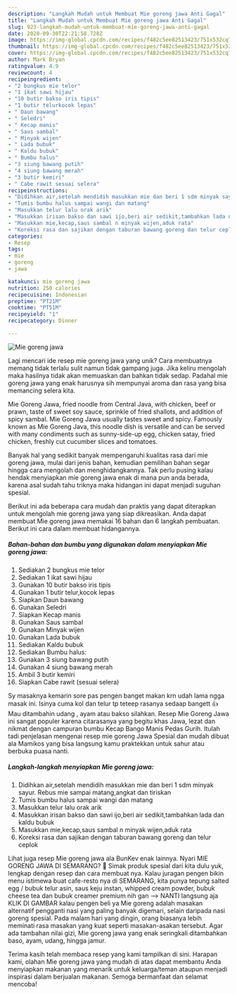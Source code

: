 ```yaml
---
description: "Langkah Mudah untuk Membuat Mie goreng jawa Anti Gagal"
title: "Langkah Mudah untuk Membuat Mie goreng jawa Anti Gagal"
slug: 923-langkah-mudah-untuk-membuat-mie-goreng-jawa-anti-gagal
date: 2020-09-30T22:21:58.728Z
image: https://img-global.cpcdn.com/recipes/f482c5ee82513423/751x532cq70/mie-goreng-jawa-foto-resep-utama.jpg
thumbnail: https://img-global.cpcdn.com/recipes/f482c5ee82513423/751x532cq70/mie-goreng-jawa-foto-resep-utama.jpg
cover: https://img-global.cpcdn.com/recipes/f482c5ee82513423/751x532cq70/mie-goreng-jawa-foto-resep-utama.jpg
author: Mark Bryan
ratingvalue: 4.9
reviewcount: 4
recipeingredient:
- "2 bungkus mie telor"
- "1 ikat sawi hijau"
- "10 butir bakso iris tipis"
- "1 butir telurkocok lepas"
- " Daun bawang"
- " Seledri"
- " Kecap manis"
- " Saus sambal"
- " Minyak wijen"
- " Lada bubuk"
- " Kaldu bubuk"
- " Bumbu halus"
- "3 siung bawang putih"
- "4 siung bawang merah"
- "3 butir kemiri"
- " Cabe rawit sesuai selera"
recipeinstructions:
- "Didihkan air,setelah mendidih masukkan mie dan beri 1 sdm minyak sayur. Rebus mie sampai matang,angkat dan tiriskan"
- "Tumis bumbu halus sampai wangi dan matang"
- "Masukkan telur lalu orak arik"
- "Masukkan irisan bakso dan sawi ijo,beri air sedikit,tambahkan lada dan kaldu bubuk"
- "Masukkan mie,kecap,saus sambal n minyak wijen,aduk rata"
- "Koreksi rasa dan sajikan dengan taburan bawang goreng dan telur ceplok"
categories:
- Resep
tags:
- mie
- goreng
- jawa

katakunci: mie goreng jawa 
nutrition: 250 calories
recipecuisine: Indonesian
preptime: "PT21M"
cooktime: "PT51M"
recipeyield: "1"
recipecategory: Dinner

---
```



![Mie goreng jawa](https://img-global.cpcdn.com/recipes/f482c5ee82513423/751x532cq70/mie-goreng-jawa-foto-resep-utama.jpg)

Lagi mencari ide resep mie goreng jawa yang unik? Cara membuatnya memang tidak terlalu sulit namun tidak gampang juga. Jika keliru mengolah maka hasilnya tidak akan memuaskan dan bahkan tidak sedap. Padahal mie goreng jawa yang enak harusnya sih mempunyai aroma dan rasa yang bisa memancing selera kita.

Mie Goreng Jawa, fried noodle from Central Java, with chicken, beef or prawn, taste of sweet soy sauce, sprinkle of fried shallots, and addition of spicy sambal. Mie Goreng Jawa usually tastes sweet and spicy. Famously known as Mie Goreng Java, this noodle dish is versatile and can be served with many condiments such as sunny-side-up egg, chicken satay, fried chicken, freshly cut cucumber slices and tomatoes.

Banyak hal yang sedikit banyak mempengaruhi kualitas rasa dari mie goreng jawa, mulai dari jenis bahan, kemudian pemilihan bahan segar hingga cara mengolah dan menghidangkannya. Tak perlu pusing kalau hendak menyiapkan mie goreng jawa enak di mana pun anda berada, karena asal sudah tahu triknya maka hidangan ini dapat menjadi suguhan spesial.


Berikut ini ada beberapa cara mudah dan praktis yang dapat diterapkan untuk mengolah mie goreng jawa yang siap dikreasikan. Anda dapat membuat Mie goreng jawa memakai 16 bahan dan 6 langkah pembuatan. Berikut ini cara dalam membuat hidangannya.

<!--inarticleads1-->

##### Bahan-bahan dan bumbu yang digunakan dalam menyiapkan Mie goreng jawa:

1. Sediakan 2 bungkus mie telor
1. Sediakan 1 ikat sawi hijau
1. Gunakan 10 butir bakso iris tipis
1. Gunakan 1 butir telur,kocok lepas
1. Siapkan  Daun bawang
1. Gunakan  Seledri
1. Siapkan  Kecap manis
1. Gunakan  Saus sambal
1. Gunakan  Minyak wijen
1. Gunakan  Lada bubuk
1. Sediakan  Kaldu bubuk
1. Sediakan  Bumbu halus:
1. Gunakan 3 siung bawang putih
1. Gunakan 4 siung bawang merah
1. Ambil 3 butir kemiri
1. Siapkan  Cabe rawit (sesuai selera)


Sy masaknya kemarin sore pas pengen banget makan krn udah lama ngga masak ini. Isinya cuma kol dan telur tp teteep rasanya sedaap bangett 👍 Mau ditambahin udang , ayam atau bakso silahkan. Resep Mie Goreng Jawa ini sangat populer karena citarasanya yang begitu khas Jawa, lezat dan nikmat dengan campuran bumbu Kecap Bango Manis Pedas Gurih. Itulah tadi penjelasan mengenai resep mie goreng Jawa Spesial dan mudah dibuat ala Mamikos yang bisa langsung kamu praktekkan untuk sahur atau berbuka puasa nanti. 

<!--inarticleads2-->

##### Langkah-langkah menyiapkan Mie goreng jawa:

1. Didihkan air,setelah mendidih masukkan mie dan beri 1 sdm minyak sayur. Rebus mie sampai matang,angkat dan tiriskan
1. Tumis bumbu halus sampai wangi dan matang
1. Masukkan telur lalu orak arik
1. Masukkan irisan bakso dan sawi ijo,beri air sedikit,tambahkan lada dan kaldu bubuk
1. Masukkan mie,kecap,saus sambal n minyak wijen,aduk rata
1. Koreksi rasa dan sajikan dengan taburan bawang goreng dan telur ceplok


Lihat juga resep Mie goreng jawa ala BunKev enak lainnya. Nyari MIE GORENG JAWA DI SEMARANG? 🙂 Simak produk spesial dari kita dulu yuk, lengkap dengan resep dan cara membuat nya. Kalau juragan pengen bikin menu istimewa buat cafe-resto nya di SEMARANG, kita punya tepung salted egg / bubuk telur asin, saus keju instan, whipped cream powder, bubuk cheese tea dan bubuk creamer premium nih gan --&gt; NANTI langsung aja KLIK DI GAMBAR kalau pengen beli ya Mie goreng adalah masakan alternatif pengganti nasi yang paling banyak digemari, selain daripada nasi goreng spesial. Pada malam hari yang dingin, orang biasanya lebih meminati rasa masakan yang kuat seperti masakan-asakan tersebut. Agar ada tambahan nilai gizi, Mie goreng jawa yang enak seringkali ditambahkan baso, ayam, udang, hingga jamur. 

Terima kasih telah membaca resep yang kami tampilkan di sini. Harapan kami, olahan Mie goreng jawa yang mudah di atas dapat membantu Anda menyiapkan makanan yang menarik untuk keluarga/teman ataupun menjadi inspirasi dalam berjualan makanan. Semoga bermanfaat dan selamat mencoba!
